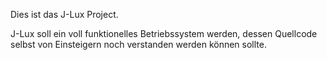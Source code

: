 Dies ist das J-Lux Project.

J-Lux soll ein voll funktionelles Betriebssystem werden, dessen 
Quellcode selbst von Einsteigern noch verstanden werden können sollte. 
